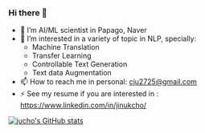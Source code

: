 ### Hi there 👋

- 🔭 I’m AI/ML scientist in Papago, Naver
- 🌱 I’m interested in a variety of topic in NLP, specially:
  - Machine Translation
  - Transfer Learning
  - Controllable Text Generation
  - Text data Augmentation
- 📫 How to reach me in personal: cju2725@gmail.com 
- ⚡ See my resume if you are interested in : https://www.linkedin.com/in/jinukcho/


[![jucho's GitHub stats](https://github-readme-stats.vercel.app/api?username=jucho2725)](https://github.com/jucho2725/github-readme-stats)
